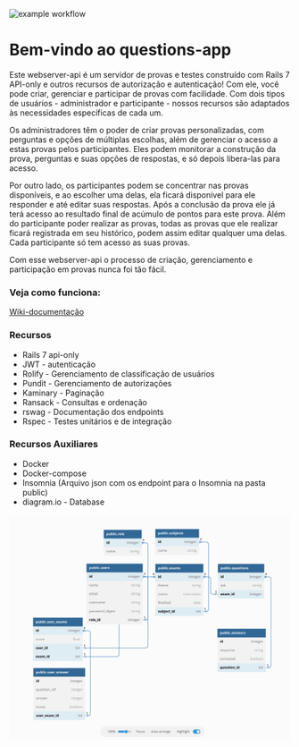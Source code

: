 ![example workflow](https://github.com/wlosantos/questions-app/actions/workflows/rubyonrails.yml/badge.svg)
# Bem-vindo ao questions-app

Este webserver-api é um servidor de provas e testes construído com Rails 7 API-only e outros recursos de autorização e autenticação! Com ele, você pode criar, gerenciar e participar de provas com facilidade. Com dois tipos de usuários - administrador e participante - nossos recursos são adaptados às necessidades específicas de cada um. 

Os administradores têm o poder de criar provas personalizadas, com perguntas e opções de múltiplas escolhas, além de gerenciar o acesso a estas provas pelos participantes. Eles podem monitorar a construção da prova, perguntas e suas opções de respostas, e só depois libera-las para acesso.

Por outro lado, os participantes podem se concentrar nas provas disponíveis, e ao escolher uma delas, ela ficará disponível para ele responder e até editar suas respostas. Após a conclusão da prova ele já terá acesso ao resultado final de acúmulo de pontos para este prova. Além do participante poder realizar as provas, todas as provas que ele realizar ficará registrada em seu histórico, podem assim editar qualquer uma delas. Cada participante só tem acesso as suas provas.

Com esse webserver-api o processo de criação, gerenciamento e participação em provas nunca foi tão fácil.

### Veja como funciona:
[Wiki-documentação](https://github.com/wlosantos/questions-app/wiki)

### Recursos
* Rails 7 api-only
* JWT - autenticação
* Rolify - Gerenciamento de classificação de usuários
* Pundit - Gerenciamento de autorizações
* Kaminary - Paginação
* Ransack - Consultas e ordenação
* rswag - Documentação dos endpoints
* Rspec - Testes unitários e de integração

### Recursos Auxiliares
* Docker
* Docker-compose
* Insomnia (Arquivo json com os endpoint para o Insomnia na pasta public)
* diagram.io - Database

<img src="https://github.com/wlosantos/questions-app/blob/develop/public/fractal_dbase.png" width="650" />

